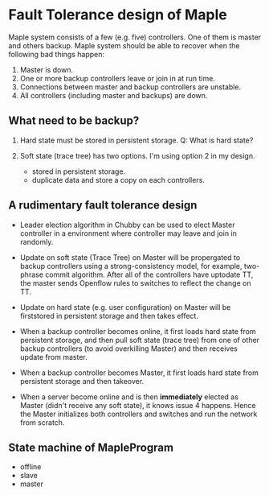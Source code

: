 
# Fault Tolerance design of Maple

Maple system consists of a few (e.g. five) controllers. One of them is master and others backup.
Maple system should be able to recover when the following bad things happen:

 1. Master is down.
 2. One or more backup controllers leave or join in at run time.
 3. Connections between master and backup controllers are unstable.
 4. All controllers (including master and backups) are down.

## What need to be backup?

 1. Hard state must be stored in persistent storage.
    Q: What is hard state?
 
 2. Soft state (trace tree) has two options. I'm using option 2 in my design.
    * stored in persistent storage.
    * duplicate data and store a copy on each controllers.
   

## A rudimentary fault tolerance design

 * Leader election algorithm in Chubby can be used to elect Master controller in a environment where controller may leave and join in randomly.
 * Update on soft state (Trace Tree) on Master will be propergated to backup controllers using a strong-consistency model, for example, two-phrase commit algorithm. After all of the controllers have uptodate TT, the master sends Openflow rules to switches to reflect the change on TT.
 * Update on hard state (e.g. user configuration) on Master will be firststored in persistent storage and then takes effect.
 
 * When a backup controller becomes online, it first loads hard state from persistent storage, and then pull soft state (trace tree) from one of other backup controllers (to avoid overkilling Master) and then receives update from master.
 
 * When a backup controller becomes Master, it first loads hard state from persistent storage and then takeover.
 
 * When a server become online and is then **immediately** elected as Master (didn't receive any soft state), it knows issue 4 happens. Hence the Master initializes both controllers and switches and run the network from scratch.

## State machine of MapleProgram
 * offline
 * slave
 * master
 
